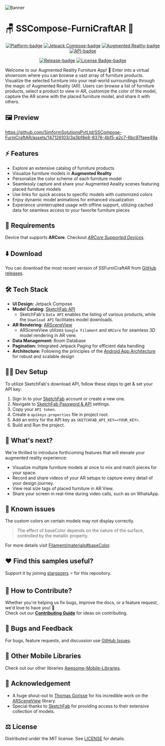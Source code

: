 ![Banner]

# :chair: SSCompose-FurniCraftAR :calling:

<div align="center">

[![Platform-badge]][Android]
[![Jetpack Compose-badge]][Android]
[![Augmented Reality-badge]][Android]
[![API-badge]][Android]

[![Release-badge]][Release]
[![License Badge-badge]][license]

</div>

<!-- Description -->
Welcome to our Augmented Reality Furniture App! :tada:
Enter into a virtual showroom where you can browse a vast array of furniture products. Visualize the selected furniture into your real-world surroundings through the magic of Augmented Reality (AR). Users can browse a list of furniture products, select a product to view in AR, customize the color of the model, capture the AR scene with the placed furniture model, and share it with others.

## :framed_picture: Preview

https://github.com/SimformSolutionsPvtLtd/SSCompose-FurniCraftAR/assets/147126103/3a3bf8e8-8376-4bf5-a2c7-6bc97faee49a

## :zap: Features

- Explore an extensive catalog of furniture products
- Visualize furniture models in **Augmented Reality**
- Personalize the color scheme of each furniture model
- Seamlessly capture and share your Augmented Aeality scenes featuring placed furniture models
- Use links for quick access to specific models with customized colors
- Enjoy dynamic model animations for enhanced visualization
- Experience uninterrupted usage with offline support, utilizing cached data for seamless access to your favorite furniture pieces

## :dart: Requirements

Device that supports **ARCore**. Checkout _[ARCore Supported Devices]_.

## :arrow_down: Download

You can download the most recent version of SSFurniCraftAR from [GitHub releases][Release].

## :hammer_and_wrench: Tech Stack

- **UI Design:** Jetpack Compose
- **Model Catalog:** [SketchFab API]
    - SketchFab's `Data API` enables the listing of various products, while the `Download API` facilitates model downloads.
- **AR Rendering:** [ARSceneView]
    - ARSceneView utilizes `Google Filament` and `ARCore` for seamless 3D model rendering in AR view.
- **Data Management:** Room Database
- **Pagination:** Integrated Jetpack Paging for efficient data handling
- **Architecture:** Following the principles of the [Android App Architecture] for robust and scalable design

## :technologist: Dev Setup

To utilize SketchFab's download API, follow these steps to get & set your API key:

1. Sign In to your [SketchFab] account or create a new one.
2. Navigate to [SketchFab Password & API] settings.
3. Copy your `API token`.
4. Create a `apikeys.properties` file in project root.
5. Add an entry for the API key as `SKETCHFAB_API_KEY=<YOUR_KEY>`.
6. Build and Run the project.

## :crystal_ball: What's next?

We're thrilled to introduce forthcoming features that will elevate your augmented reality experience:

- Visualize multiple furniture models at once to mix and match pieces for your space.
- Record and share videos of your AR setups to capture every detail of your design journey.
- View real size tags of placed furniture in AR View.
- Share your screen in real-time during video calls, such as on WhatsApp.

## :construction: Known issues

The custom colors on certain models may not display correctly.
> The effect of baseColor depends on the nature of the surface, controlled by the metallic property.

For more details visit [Filament/materials#baseColor][Filament baseColor].

## :heart: Find this samples useful?

Support it by joining [stargazers] :star: for this repository.

## :handshake: How to Contribute?

Whether you're helping us fix bugs, improve the docs, or a feature request, we'd love to have you! :muscle: \
Check out our __[Contributing Guide]__ for ideas on contributing.

## :lady_beetle: Bugs and Feedback

For bugs, feature requests, and discussion use [GitHub Issues].

## :rocket: Other Mobile Libraries

Check out our other libraries [Awesome-Mobile-Libraries].

## :jigsaw: Acknowledgement

- A huge shout-out to [Thomas Gorisse] for his incredible work on the [ARSceneView] library.
- Special thanks to [SketchFab] for providing access to their extensive collection of models.

## :balance_scale: License

Distributed under the MIT license. See [LICENSE] for details.

<!-- Reference links -->

[Banner]:                   https://github.com/SimformSolutionsPvtLtd/SSCompose-FurniCraftAR/assets/147126103/a02b7b5a-e793-4201-93b9-2f9a2334f39a

[Android]:                  https://www.android.com/

[ARCore Supported Devices]: https://developers.google.com/ar/devices#google_play_devices

[SketchFab]:                https://sketchfab.com

[SketchFab API]:            https://docs.sketchfab.com/data-api/v3/index.html

[SketchFab Password & API]: https://sketchfab.com/settings/password

[ARSceneView]:              https://docs.sketchfab.com/data-api/v3/index.html

[Android App Architecture]:  https://developer.android.com/topic/architecture

[Release]:                  https://github.com/SimformSolutionsPvtLtd/SSCompose-FurniCraftAR/releases/latest

[Filament baseColor]:       https://google.github.io/filament/Materials.html#materialmodels/litmodel/basecolor

[stargazers]:               https://github.com/SimformSolutionsPvtLtd/SSCompose-FurniCraftAR/stargazers

[Contributing Guide]:       CONTRIBUTING.md

[Github Issues]:            https://github.com/SimformSolutionsPvtLtd/SSCompose-FurniCraftAR/issues

[Awesome-Mobile-Libraries]: https://github.com/SimformSolutionsPvtLtd/Awesome-Mobile-Libraries

[Thomas Gorisse]:           https://github.com/ThomasGorisse

[license]:                  LICENSE

<!-- Badges -->

[Platform-badge]:               https://img.shields.io/badge/Platform-Android-green.svg?logo=Android

[Jetpack Compose-badge]:        https://img.shields.io/badge/Jetpack_Compose-v1.5.11-1c274a.svg?logo=jetpackcompose&logoColor=3ddc84

[API-badge]:                    https://img.shields.io/badge/API-26+-51b055

[Augmented Reality-badge]:      https://img.shields.io/badge/Augmented_Reality-053e55.svg?logo=hackthebox&logoColor=9dec03

[Release-badge]:                https://img.shields.io/github/v/release/SimformSolutionsPvtLtd/SSCompose-FurniCraftAR

[License Badge-badge]:          https://img.shields.io/github/license/SimformSolutionsPvtLtd/SSCompose-FurniCraftAR
